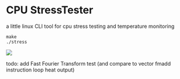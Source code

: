 # CPU StressTester
a little linux CLI tool for cpu stress testing and temperature monitoring

`make`  
`./stress`

![](images/screenshot.png)

todo:
add Fast Fourier Transform test (and compare to vector fmadd instruction loop heat output)
